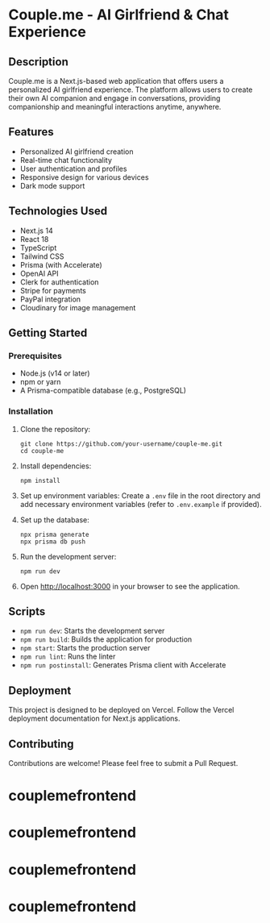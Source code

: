 # Couple.me - AI Girlfriend & Chat Experience

## Description

Couple.me is a Next.js-based web application that offers users a personalized AI girlfriend experience. The platform allows users to create their own AI companion and engage in conversations, providing companionship and meaningful interactions anytime, anywhere.

## Features

- Personalized AI girlfriend creation
- Real-time chat functionality
- User authentication and profiles
- Responsive design for various devices
- Dark mode support

## Technologies Used

- Next.js 14
- React 18
- TypeScript
- Tailwind CSS
- Prisma (with Accelerate)
- OpenAI API
- Clerk for authentication
- Stripe for payments
- PayPal integration
- Cloudinary for image management

## Getting Started

### Prerequisites

- Node.js (v14 or later)
- npm or yarn
- A Prisma-compatible database (e.g., PostgreSQL)

### Installation

1. Clone the repository:
   ```
   git clone https://github.com/your-username/couple-me.git
   cd couple-me
   ```

2. Install dependencies:
   ```
   npm install
   ```

3. Set up environment variables:
   Create a `.env` file in the root directory and add necessary environment variables (refer to `.env.example` if provided).

4. Set up the database:
   ```
   npx prisma generate
   npx prisma db push
   ```

5. Run the development server:
   ```
   npm run dev
   ```

6. Open [http://localhost:3000](http://localhost:3000) in your browser to see the application.

## Scripts

- `npm run dev`: Starts the development server
- `npm run build`: Builds the application for production
- `npm start`: Starts the production server
- `npm run lint`: Runs the linter
- `npm run postinstall`: Generates Prisma client with Accelerate

## Deployment

This project is designed to be deployed on Vercel. Follow the Vercel deployment documentation for Next.js applications.

## Contributing

Contributions are welcome! Please feel free to submit a Pull Request.
# couplemefrontend
# couplemefrontend
# couplemefrontend
# couplemefrontend
